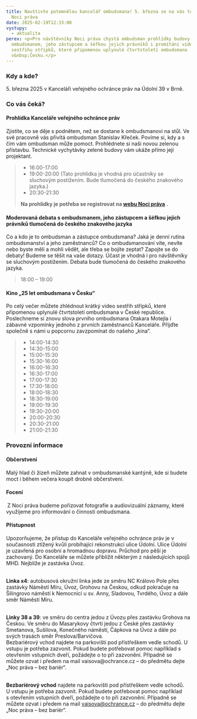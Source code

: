 ```yaml
---
title: Navštivte potemnělou kancelář ombudsmana! 5. března se na vás těšíme na
  Noci práva
date: 2025-02-19T12:33:00
vystupy:
  - aktualita
perex: <p>Pro návštěvníky Noci práva chystá ombudsman prohlídky budovy, debatu s
  ombudsmanem, jeho zástupcem a šéfkou jejich právníků i promítání video
  sestřihu střípků, které připomenou uplynulé čtvrtstoletí ombudsmana
  v&nbsp;Česku.</p>
---
```

<h3>Kdy a kde?&nbsp;</h3>
<p>5. března 2025 v Kanceláři veřejného ochránce práv na Údolní 39 v Brně.</p>
<h3>Co vás čeká?</h3>
<h4>Prohlídka Kanceláře veřejného ochránce práv&nbsp;</h4>
<p>Zjistíte, co se děje s podnětem, než se dostane k ombudsmanovi na stůl. Ve své pracovně vás přivítá ombudsman Stanislav Křeček. Povíme si, kdy a s čím vám ombudsman může pomoct. Prohlédnete si naši novou zelenou přístavbu. Technické vychytávky zelené budovy vám ukáže přímo její projektant.</p>
<blockquote>
<ul>
<li>16:00-17:00</li>
<li>19:00-20:00 (Tato prohlídka je vhodná pro účastníky se sluchovým postižením. Bude tlumočená do českého znakového jazyka.)</li>
<li>20:30-21:30</li></ul>
<p>
<strong>Na prohlídky je potřeba se registrovat na </strong>
<a href="https://nocprava.cz/">
<strong>webu Noci práva</strong></a>
<strong>.</strong></p></blockquote>
<h4>Moderovaná debata s ombudsmanem, jeho zástupcem a šéfkou jejich právníků tlumočená do českého znakového jazyka</h4>
<p>Co a kdo je to ombudsman a zástupce ombudsmana? Jaká je denní rutina ombudsmanství a jeho zaměstnanců? Co o ombudsmanování víte, nevíte nebo byste měli a mohli vědět, ale třeba se bojíte zeptat? Zapojte se do debaty! Budeme se těšit na vaše dotazy. Účast je vhodná i pro návštěvníky se sluchovým postižením. Debata bude tlumočená do českého znakového jazyka.</p>
<blockquote>
<p>18:00 – 19:00&nbsp;</p></blockquote>
<h4>Kino „25 let ombudsmana v Česku“</h4>
<p>Po celý večer můžete zhlédnout krátký video sestřih střípků, které připomenou uplynulé čtvrtstoletí ombudsmana v České republice. Poslechneme si znovu slova prvního ombudsmana Otakara Motejla i zábavné vzpomínky jednoho z prvních zaměstnanců Kanceláře. Přijďte společně s námi u popcornu zavzpomínat do našeho „kina“.&nbsp;</p>
<blockquote>
<ul>
<li>14:00-14:30</li>
<li>14:30-15:00</li>
<li>15:00-15:30</li>
<li>15:30-16:00</li>
<li>16:00-16:30</li>
<li>16:30-17:00</li>
<li>17:00-17:30</li>
<li>17:30-18:00</li>
<li>18:00-18:30</li>
<li>18:30-19:00</li>
<li>19:00-19:30</li>
<li>19:30-20:00</li>
<li>20:00-20:30</li>
<li>20:30-21:00</li>
<li>21:00-21:30</li></ul></blockquote>
<h3>Provozní informace</h3>
<h4>Občerstvení</h4>
<p>Malý hlad či žízeň můžete zahnat v ombudsmanské kantýně, kde si budete moct i během večera koupit drobné občerstvení.&nbsp;</p>
<h4>Focení</h4>
<p>
<strong>&nbsp;</strong>Z&nbsp;Noci práva budeme pořizovat fotografie a audiovizuální záznamy, které využijeme pro informování o činnosti ombudsmana.&nbsp;</p>
<h4>Přístupnost&nbsp;</h4>
<p>Upozorňujeme, že přístup do Kanceláře veřejného ochránce práv je v současnosti ztížený kvůli probíhající rekonstrukci ulice Údolní. Ulice Údolní je uzavřená pro osobní a hromadnou dopravu. Průchod pro pěší je zachovaný. Do Kanceláře se můžete přiblížit některým z následujících spojů MHD. Nejblíže je zastávka Úvoz.</p>
<p>
<br>
<strong>Linka x4</strong>: autobusová okružní linka jede ze směru NC Královo Pole přes zastávky Náměstí Míru, Úvoz, Grohovu na Českou, odkud pokračuje na Šilingrovo náměstí k Nemocnici u sv. Anny, Sladovou, Tvrdého, Úvoz a dále směr Náměstí Míru.
<br>&nbsp;</p>
<p>
<strong>Linky 38 a 39</strong>: ve směru do centra jedou z Úvozu přes zastávku Grohova na Českou. Ve směru do Masarykovy čtvrti jedou z České přes zastávky Smetanova, Sušilova, Konečného náměstí, Čápkova na Úvoz a dále po svých trasách směr Preslova/Barvičova.
<br>Bezbariérový vchod najdete na parkovišti pod přístřeškem vedle schodů. U vstupu je potřeba zazvonit. Pokud budete potřebovat pomoc například s otevřením vstupních dveří, požádejte o to při zazvonění. Případně se můžete ozvat i předem na mail vaisova@ochrance.cz – do předmětu dejte „Noc práva – bez bariér“.&nbsp;</p>
<p>
<br>
<strong>Bezbariérový vchod</strong> najdete na parkovišti pod přístřeškem vedle schodů. U&nbsp;vstupu je&nbsp;potřeba zazvonit. Pokud budete potřebovat pomoc například s&nbsp;otevřením vstupních dveří, požádejte o to při zazvonění. Případně se můžete ozvat i předem na mail 
<a href="mailto:vaisova@ochrance.cz">vaisova@ochrance.cz</a> – do předmětu dejte „Noc práva – bez bariér“.&nbsp;</p>
